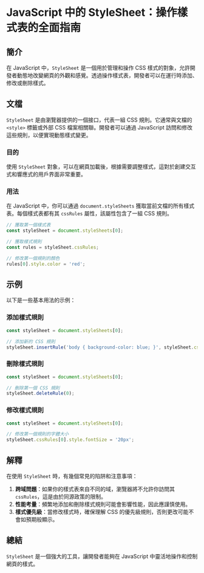 <!--
Meta Description: # JavaScript 中的 StyleSheet：操作樣式表的全面指南 ## 簡介 在 JavaScript 中，`StyleSheet` 是一個用於管理和操作 CSS 樣式的對象，允許開發者動態地改變網頁的外觀和感覺。透過操作樣式表，開發者可以在運行時添加、修改或刪除樣式。 ## 文檔 `St...
Meta Keywords: stylesheet, javascript, css, document, stylesheets
-->

# JavaScript 中的 StyleSheet：操作樣式表的全面指南

## 簡介
在 JavaScript 中，`StyleSheet` 是一個用於管理和操作 CSS 樣式的對象，允許開發者動態地改變網頁的外觀和感覺。透過操作樣式表，開發者可以在運行時添加、修改或刪除樣式。

## 文檔
`StyleSheet` 是由瀏覽器提供的一個接口，代表一組 CSS 規則。它通常與文檔的 `<style>` 標籤或外部 CSS 檔案相關聯。開發者可以通過 JavaScript 訪問和修改這些規則，以便實現動態樣式變更。

### 目的
使用 `StyleSheet` 對象，可以在網頁加載後，根據需要調整樣式，這對於創建交互式和響應式的用戶界面非常重要。

### 用法
在 JavaScript 中，你可以通過 `document.styleSheets` 獲取當前文檔的所有樣式表。每個樣式表都有其 `cssRules` 屬性，該屬性包含了一組 CSS 規則。

```javascript
// 獲取第一個樣式表
const styleSheet = document.styleSheets[0];

// 獲取樣式規則
const rules = styleSheet.cssRules;

// 修改第一個規則的顏色
rules[0].style.color = 'red';
```

## 示例
以下是一些基本用法的示例：

### 添加樣式規則
```javascript
const styleSheet = document.styleSheets[0];

// 添加新的 CSS 規則
styleSheet.insertRule('body { background-color: blue; }', styleSheet.cssRules.length);
```

### 刪除樣式規則
```javascript
const styleSheet = document.styleSheets[0];

// 刪除第一個 CSS 規則
styleSheet.deleteRule(0);
```

### 修改樣式規則
```javascript
const styleSheet = document.styleSheets[0];

// 修改第一個規則的字體大小
styleSheet.cssRules[0].style.fontSize = '20px';
```

## 解釋
在使用 `StyleSheet` 時，有幾個常見的陷阱和注意事項：

1. **跨域問題**：如果你的樣式表來自不同的域，瀏覽器將不允許你訪問其 `cssRules`，這是由於同源政策的限制。
2. **性能考量**：頻繁地添加和刪除樣式規則可能會影響性能，因此應謹慎使用。
3. **樣式優先級**：當修改樣式時，確保理解 CSS 的優先級規則，否則更改可能不會如預期般顯示。

## 總結
`StyleSheet` 是一個強大的工具，讓開發者能夠在 JavaScript 中靈活地操作和控制網頁的樣式。